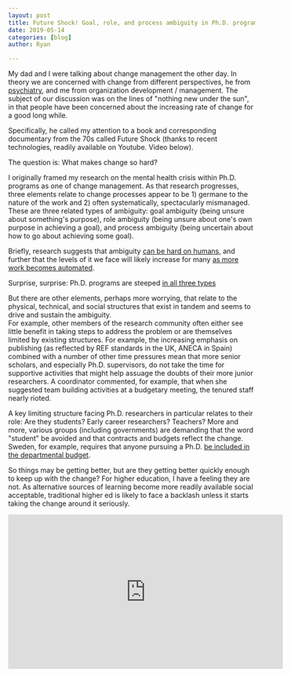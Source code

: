 ```yaml
---
layout: post
title: Future Shock! Goal, role, and process ambiguity in Ph.D. programs
date: 2019-05-14
categories: [blog]
author: Ryan

---
```


My dad and I were talking about change management the other day. In theory we are concerned with change from different perspectives, he from <a href= "https://achealth.ngo/">psychiatry</a>, and me from organization development / management. The subject of our discussion was on the lines of "nothing new under the sun", in that people have been concerned about the increasing rate of change for a good long while.

Specifically, he called my attention to a book and corresponding documentary from the 70s called Future Shock (thanks to recent technologies, readily available on Youtube. Video below).

The question is: What makes change so hard?

I originally framed my research on the mental health crisis within Ph.D. programs as one of change management. As that research progresses, three elements relate to change processes appear to be 1) germane to the nature of the work and 2) often systematically, spectacularly mismanaged. These are three related types of ambiguity: goal ambiguity (being unsure about something's purpose), role ambiguity (being unsure about one's own purpose in achieving a goal), and process ambiguity (being uncertain about how to go about achieving some goal).

Briefly, research suggests that ambiguity <a href= "https://academic.oup.com/sf/article-abstract/43/4/591/2227932">can be hard on humans</a>, and further that the levels of it we face will likely increase for many <a href = "https://www.weforum.org/reports/the-future-of-jobs">as more work becomes automated</a>.

Surprise, surprise: Ph.D. programs are steeped <a href = "https://www.google.com/url?sa=t&rct=j&q=&esrc=s&source=web&cd=1&cad=rja&uact=8&ved=2ahUKEwjwgsfqtZviAhU8AGMBHZ8eBo0QFjAAegQIABAC&url=https%3A%2F%2Fwww.imperial.ac.uk%2Fmedia%2Fimperial-college%2Fstudy%2Fgraduate-school%2Fpublic%2Fwell-being%2FWellbeing-for-GS.pdf&usg=AOvVaw263Uj_amGXqriajqPJLKqb">in all three types</a>

But there are other elements, perhaps more worrying, that relate to the physical, technical, and social structures that exist in tandem and seems to drive and sustain the ambiguity.  
For example, other members of the research community often either see little benefit in taking steps to address the problem or are themselves limited by existing structures. For example, the increasing emphasis on publishing (as reflected by REF standards in the UK, ANECA in Spain) combined with a number of other time pressures mean that more senior scholars, and especially Ph.D. supervisors, do not take the time for supportive activities that might help assuage the doubts of their more junior researchers.
A coordinator commented, for example, that when she suggested team building activities at a budgetary meeting, the tenured staff nearly rioted.

A key limiting structure facing Ph.D. researchers in particular relates to their role: Are they students? Early career researchers? Teachers? More and more, various groups (including governments) are demanding that the word "student" be avoided and that contracts and budgets reflect the change. Sweden, for example, requires that anyone pursuing a Ph.D. <a href="https://www.findaphd.com/study-abroad/europe/phd-study-in-sweden.aspx">be included in the departmental budget</a>.

So things may be getting better, but are they getting better quickly enough to keep up with the change? For higher education, I have a feeling they are not. As alternative sources of learning become more readily available social acceptable, traditional higher ed is likely to face a backlash unless it starts taking the change around it seriously.

<iframe width="560" height="315" src="https://www.youtube.com/embed/fkUwXenBokU" frameborder="0" allow="accelerometer; autoplay; encrypted-media; gyroscope; picture-in-picture" allowfullscreen></iframe>
